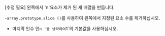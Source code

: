 [수정 필요]
왼쪽에서 'n'요소가 제거 된 새 배열을 만듭니다.

-`array.prototype.slice ()`를 사용하여 왼쪽에서 지정된 요소 수를 제거하십시오.
- 마지막 인수 인`n '을 생략하여`1`의 기본값을 사용하십시오.